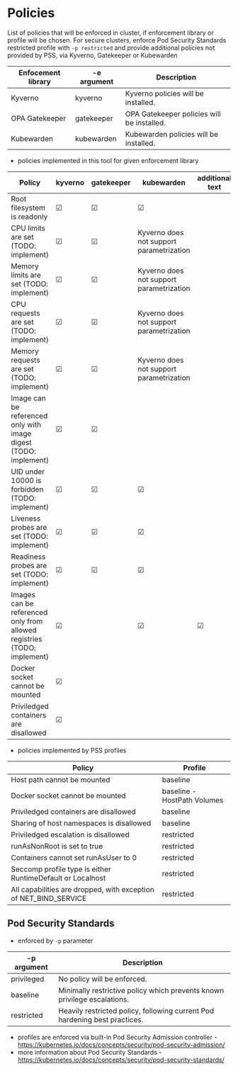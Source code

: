 # Policies
List of policies that will be enforced in cluster, if enforcement library or profile will be chosen.
For secure clusters, enforce Pod Security Standards restricted profile with `-p restricted` and provide additional policies not provided by PSS, via Kyverno, Gatekeeper or Kubewarden

| Enfocement library | -e argument | Description                                |
|--------------------|-------------|--------------------------------------------|
| Kyverno            | kyverno     | Kyverno policies will be installed.        |
| OPA Gatekeeper     | gatekeeper  | OPA Gatekeeper policies will be installed. |
| Kubewarden         | kubewarden  | Kubewarden policies will be installed.     |

- policies implemented in this tool for given enforcement library

| Policy               | kyverno  | gatekeeper | kubewarden |  additional text |
|----------------------|----------|------------|------------|------------------|
| Root filesystem is readonly | &#x2611; | &#x2611;   | &#x2611;   | |
| CPU limits are set (TODO: implement) | &#x2611;   | &#x2611;   | Kyverno does not support parametrization |
| Memory limits are set (TODO: implement) | &#x2611;   | &#x2611;   | Kyverno does not support parametrization |
| CPU requests are set (TODO: implement) | &#x2611;   | &#x2611;   | Kyverno does not support parametrization |
| Memory requests are set (TODO: implement) | &#x2611;   | &#x2611;   | Kyverno does not support parametrization |
| Image can be referenced only with image digest (TODO: implement) | &#x2611;   | &#x2611;   |  |
| UID under 10000 is forbidden (TODO: implement) | &#x2611;  | &#x2611;   | &#x2611;   |  |
| Liveness probes are set (TODO: implement) | &#x2611;  | &#x2611;   | &#x2611;   |  |
| Readiness probes are set (TODO: implement) | &#x2611;  | &#x2611;   | &#x2611;   |  |
| Images can be referenced only from allowed registries (TODO: implement) | &#x2611; |  | &#x2611;   | &#x2611;   | Kyverno does not support parametrization. Imperative operations with value cannot be done in Kyverno.  |
| Docker socket cannot be mounted | &#x2611; | |  |  | Present in PSS baseline profile, thus not implemented in other libs |
| Priviledged containers are disallowed | &#x2611; | |  |  | Present in PSS baseline profile, thus not implemented in other libs |


- policies implemented by PSS profiles

| Policy               | Profile  |
|----------------------|----------|
| Host path cannot be mounted | baseline |
| Docker socket cannot be mounted | baseline - HostPath Volumes |
| Priviledged containers are disallowed | baseline |
| Sharing of host namespaces is disallowed | baseline |
| Priviledged escalation is disallowed | restricted |
| runAsNonRoot is set to true | restricted |
| Containers cannot set runAsUser to 0 | restricted |
| Seccomp profile type is either RuntimeDefault or Localhost | restricted |
| All capabilities are dropped, with exception of NET_BIND_SERVICE | restricted |



## Pod Security Standards 
- enforced by `-p` parameter

 | -p argument | Description                                                                |
 |-------------|----------------------------------------------------------------------------|
 | privileged  | No policy will be enforced.                                                |
 | baseline    | Minimally restrictive policy which prevents known privilege escalations.   |
 | restricted  | Heavily restricted policy, following current Pod hardening best practices. |

- profiles are enforced via built-in Pod Security Admission controller - https://kubernetes.io/docs/concepts/security/pod-security-admission/
- more information about Pod Security Standards - https://kubernetes.io/docs/concepts/security/pod-security-standards/